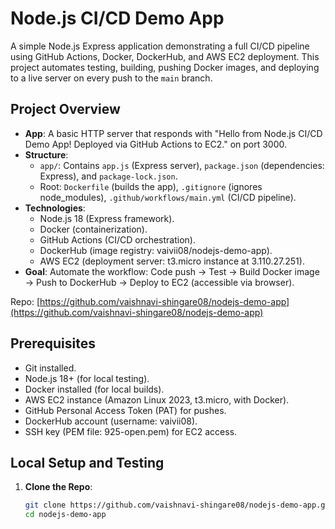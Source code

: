 # Node.js CI/CD Demo App

A simple Node.js Express application demonstrating a full CI/CD pipeline using GitHub Actions, Docker, DockerHub, and AWS EC2 deployment. This project automates testing, building, pushing Docker images, and deploying to a live server on every push to the `main` branch.

## Project Overview
- **App**: A basic HTTP server that responds with "Hello from Node.js CI/CD Demo App! Deployed via GitHub Actions to EC2." on port 3000.
- **Structure**:
  - `app/`: Contains `app.js` (Express server), `package.json` (dependencies: Express), and `package-lock.json`.
  - Root: `Dockerfile` (builds the app), `.gitignore` (ignores node_modules), `.github/workflows/main.yml` (CI/CD pipeline).
- **Technologies**:
  - Node.js 18 (Express framework).
  - Docker (containerization).
  - GitHub Actions (CI/CD orchestration).
  - DockerHub (image registry: vaivii08/nodejs-demo-app).
  - AWS EC2 (deployment server: t3.micro instance at 3.110.27.251).
- **Goal**: Automate the workflow: Code push → Test → Build Docker image → Push to DockerHub → Deploy to EC2 (accessible via browser).

Repo: [https://github.com/vaishnavi-shingare08/nodejs-demo-app](https://github.com/vaishnavi-shingare08/nodejs-demo-app)

## Prerequisites
- Git installed.
- Node.js 18+ (for local testing).
- Docker installed (for local builds).
- AWS EC2 instance (Amazon Linux 2023, t3.micro, with Docker).
- GitHub Personal Access Token (PAT) for pushes.
- DockerHub account (username: vaivii08).
- SSH key (PEM file: 925-open.pem) for EC2 access.

## Local Setup and Testing
1. **Clone the Repo**:
   ```bash
   git clone https://github.com/vaishnavi-shingare08/nodejs-demo-app.git
   cd nodejs-demo-app

